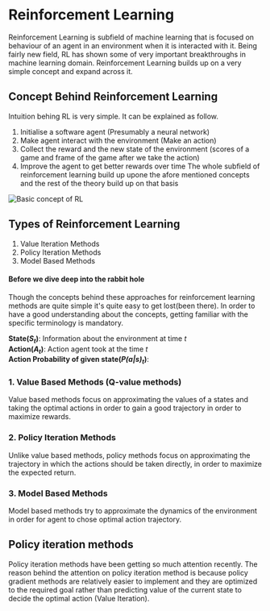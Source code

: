 # Reinforcement Learning
Reinforcement Learning is subfield of machine learning that is focused on behaviour of an agent in an environment when it is interacted with it. Being fairly new field, RL has shown some of very important breakthroughs in machine learning domain. Reinforcement Learning builds up on a very simple concept and expand across it. 

## Concept Behind Reinforcement Learning
Intuition behing RL is very simple. It can be explained as follow.
1. Initialise a software agent (Presumably a neural network)
2. Make agent interact with the environment (Make an action)
3. Collect the reward and the new state of the environment (scores of a game and frame of the game after we take the action)
4. Improve the agent to get better rewards over time
The whole subfield of reinforcement learning build up upone the afore mentioned concepts and the rest of the theory build up on that basis

![Basic concept of RL](https://www.researchgate.net/profile/Roohollah_Amiri/publication/323867253/figure/fig2/AS:606095550738432@1521515848671/Reinforcement-Learning-Agent-and-Environment.png)

## Types of Reinforcement Learning
1. Value Iteration Methods
2. Policy Iteration Methods
3. Model Based Methods

#### Before we dive deep into the rabbit hole
Though the concepts behind these approaches for reinforcement learning methods are quite simple it's quite easy to get lost(been there).
In order to have a good understanding about the concepts, getting familiar with the specific terminology is mandatory.

__State(_S<sub>t</sub>_)__: Information about the environment at time _t_</br>
__Action(_A<sub>t</sub>_)__: Action agent took at the time _t_</br>
__Action Probability of given state(_P(a|s)<sub>t</sub>_)__:

### 1. Value Based Methods (Q-value methods)
Value based methods focus on approximating the values of a states and taking the optimal actions in order to gain a good trajectory in order to maximize rewards. 

### 2. Policy Iteration Methods
Unlike value based methods, policy methods focus on approximating the trajectory in which the actions should be taken directly, in order to maximize the expected return. 

### 3. Model Based Methods
Model based methods try to approximate the dynamics of the environment in order for agent to chose optimal action trajectory.

## Policy iteration methods
Policy iteration methods have been getting so much attention recently. The reason behind the attention on policy iteration method is because policy gradient methods are relatively easier to implement and they are optimized to the required goal rather than predicting value of the current state to decide the optimal action (Value Iteration).

